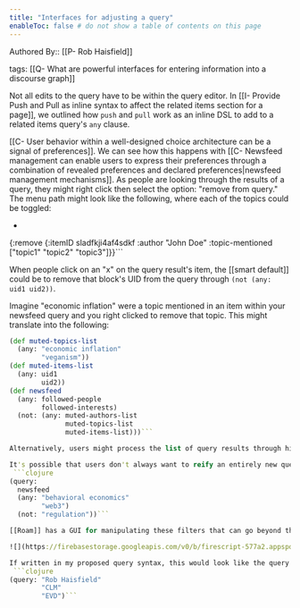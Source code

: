 ```yaml
---
title: "Interfaces for adjusting a query"
enableToc: false # do not show a table of contents on this page
---
```


Authored By:: [[P- Rob Haisfield]]


tags: [[Q- What are powerful interfaces for entering information into a discourse graph]]

Not all edits to the query have to be within the query editor. In [[I- Provide Push and Pull as inline syntax to affect the related items section for a page]], we outlined how `push` and `pull` work as an inline DSL to add to a related items query's `any` clause. 

[[C- User behavior within a well-designed choice architecture can be a signal of preferences]]. We can see how this happens with [[C- Newsfeed management can enable users to express their preferences through a combination of revealed preferences and declared preferences|newsfeed management mechanisms]]. As people are looking through the results of a query, they might right click then select the option: "remove from query." The menu path might look like the following, where each of the topics could be toggled:
 - ```clojure
{:remove {:itemID sladfkji4af4sdkf
          :author "John Doe"
          :topic-mentioned ["topic1"
                            "topic2"
                            "topic3"]}}```

When people click on an "x" on the query result's item, the [[smart default]] could be to remove that block's UID from the query through `(not (any: uid1 uid2))`.

Imagine "economic inflation" were a topic mentioned in an item within your newsfeed query and you right clicked to remove that topic. This might translate into the following:
```clojure
(def muted-topics-list
  (any: "economic inflation"
        "veganism"))
(def muted-items-list
  (any: uid1
        uid2))
(def newsfeed
  (any: followed-people
        followed-interests)
  (not: (any: muted-authors-list
              muted-topics-list
              muted-items-list)))```

Alternatively, users might process the list of query results through highlighting and lowlighting. [[C- Highlighted and lowlighted search results map to how well results map to intentions]], so the default assumption could be that lowlighting a block would remove that block from the query results. A block id would then have a `queries-where-highlighted` and `queries-where-lowlighted` property, listing the relevant queries.

It's possible that users don't always want to reify an entirely new query as an entity, and sometimes would like to simply filter a query. Given the compositional nature of the language I'm proposing, it should come as no surprise that we can apply a filter function to any list of query results.
 ```clojure
(query:
  newsfeed
  (any: "behavioral economics"
        "web3")
  (not: "regulation"))```

[[Roam]] has a GUI for manipulating these filters that can go beyond the language interface described above. For example, below, I'm filtering all linked references to `[Rob Haisfield](Rob%20Haisfield)` for `[CLM](CLM)` (claims) and `[EVD](EVD)` (evidence) that are connected.

![](https://firebasestorage.googleapis.com/v0/b/firescript-577a2.appspot.com/o/imgs%2Fapp%2Fwrite-hypertext-notebook-graph-research%2FRwZUCu20fg.png?alt=media&token=314cf155-c8ec-4904-a051-8cb6b4496269)

If written in my proposed query syntax, this would look like the query below. An `all:` operator is assumed at the beginning of the query.
 ```clojure
(query: "Rob Haisfield"
        "CLM"
        "EVD")```
